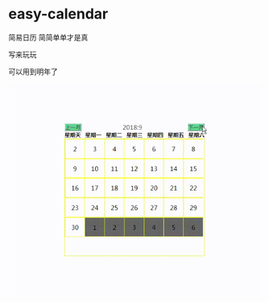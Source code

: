 # easy-calendar
简易日历 简简单单才是真

写来玩玩

可以用到明年了

![1](https://github.com/xlyh250/easy-calendar/blob/master/20181028_180246.gif)

